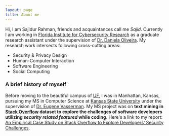 ```yaml
---
layout: page
title: About me
---
```


Hi, I am Sajidur Rahman, friends and acquaintances call me _Sajid_. Currently I am working in 
[Florida Institute for Cybersecurity Research](http://fics.institute.ufl.edu/) as a graduate research assistant 
under the supervision of [Dr. Daniela Oliveira](http://www.daniela.ece.ufl.edu/Home.html).
My research work intersects following cross-cutting areas: 

- Security & Privacy Design
- Human-Computer Interaction
- Software Engineering
- Social Computing


### A brief history of myself

Before moving to the beautiful campus of [UF](http://virtualtour.ufl.edu/), I was in Manhattan, Kansas, pursuing my MS in Computer Science at [Kansas State University](https://www.cs.ksu.edu/) under the supervision of [Dr. Eugene Vasserman](https://people.cs.ksu.edu/~eyv/). 
My MS project was on **text mining in [Stack Overflow](https://stackoverflow.com/) dataset to explore the challenges of software developers utilizing _security 
related featured_ while coding**. Here's a link to my report: [An Empirical Case Study on Stack Overflow to Explore Developers’ Security Challenges](http://krex.k-state.edu/dspace/handle/2097/34563).